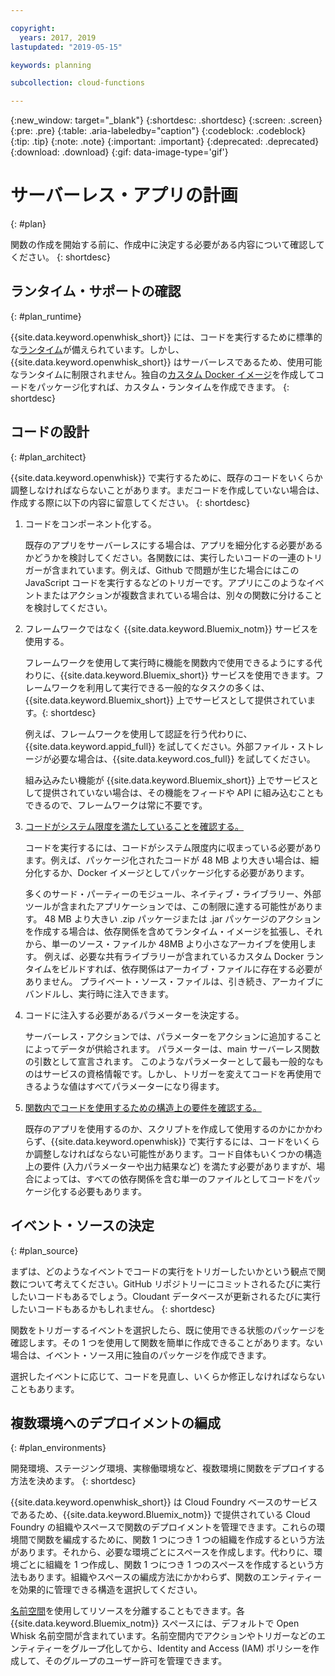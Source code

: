 ```yaml
---

copyright:
  years: 2017, 2019
lastupdated: "2019-05-15"

keywords: planning

subcollection: cloud-functions

---
```


{:new_window: target="_blank"}
{:shortdesc: .shortdesc}
{:screen: .screen}
{:pre: .pre}
{:table: .aria-labeledby="caption"}
{:codeblock: .codeblock}
{:tip: .tip}
{:note: .note}
{:important: .important}
{:deprecated: .deprecated}
{:download: .download}
{:gif: data-image-type='gif'}

# サーバーレス・アプリの計画
{: #plan}

関数の作成を開始する前に、作成中に決定する必要がある内容について確認してください。
{: shortdesc}

## ランタイム・サポートの確認
{: #plan_runtime}

{{site.data.keyword.openwhisk_short}} には、コードを実行するために標準的な[ランタイム](/docs/openwhisk?topic=cloud-functions-runtimes#runtimes)が備えられています。しかし、{{site.data.keyword.openwhisk_short}} はサーバーレスであるため、使用可能なランタイムに制限されません。独自の[カスタム Docker イメージ](/docs/openwhisk?topic=cloud-functions-actions#actions-docker)を作成してコードをパッケージ化すれば、カスタム・ランタイムを作成できます。
{: shortdesc}



## コードの設計
{: #plan_architect}

{{site.data.keyword.openwhisk}} で実行するために、既存のコードをいくらか調整しなければならないことがあります。まだコードを作成していない場合は、作成する際に以下の内容に留意してください。
{: shortdesc}

1. コードをコンポーネント化する。

    既存のアプリをサーバーレスにする場合は、アプリを細分化する必要があるかどうかを検討してください。各関数には、実行したいコードの一連のトリガーが含まれています。例えば、Github で問題が生じた場合にはこの JavaScript コードを実行するなどのトリガーです。アプリにこのようなイベントまたはアクションが複数含まれている場合は、別々の関数に分けることを検討してください。

2. フレームワークではなく {{site.data.keyword.Bluemix_notm}} サービスを使用する。

    フレームワークを使用して実行時に機能を関数内で使用できるようにする代わりに、{{site.data.keyword.Bluemix_short}} サービスを使用できます。フレームワークを利用して実行できる一般的なタスクの多くは、{{site.data.keyword.Bluemix_short}} 上でサービスとして提供されています。{: shortdesc}

    例えば、フレームワークを使用して認証を行う代わりに、{{site.data.keyword.appid_full}} を試してください。外部ファイル・ストレージが必要な場合は、{{site.data.keyword.cos_full}} を試してください。

    組み込みたい機能が {{site.data.keyword.Bluemix_short}} 上でサービスとして提供されていない場合は、その機能をフィードや API に組み込むこともできるので、フレームワークは常に不要です。

3. [コードがシステム限度を満たしていることを確認する。](/docs/openwhisk?topic=cloud-functions-limits#limits_syslimits)

    コードを実行するには、コードがシステム限度内に収まっている必要があります。例えば、パッケージ化されたコードが 48 MB より大きい場合は、細分化するか、Docker イメージとしてパッケージ化する必要があります。

    多くのサード・パーティーのモジュール、ネイティブ・ライブラリー、外部ツールが含まれたアプリケーションでは、この制限に達する可能性があります。 48 MB より大きい .zip パッケージまたは .jar パッケージのアクションを作成する場合は、依存関係を含めてランタイム・イメージを拡張し、それから、単一のソース・ファイルか 48MB より小さなアーカイブを使用します。 例えば、必要な共有ライブラリーが含まれているカスタム Docker ランタイムをビルドすれば、依存関係はアーカイブ・ファイルに存在する必要がありません。 プライベート・ソース・ファイルは、引き続き、アーカイブにバンドルし、実行時に注入できます。

4. コードに注入する必要があるパラメーターを決定する。

    サーバーレス・アクションでは、パラメーターをアクションに追加することによってデータが供給されます。 パラメーターは、main サーバーレス関数の引数として宣言されます。 このようなパラメーターとして最も一般的なものはサービスの資格情報です。しかし、トリガーを変えてコードを再使用できるような値はすべてパラメーターになり得ます。

5. [関数内でコードを使用するための構造上の要件を確認する。](/docs/openwhisk?topic=cloud-functions-prep)

    既存のアプリを使用するのか、スクリプトを作成して使用するのかにかかわらず、{{site.data.keyword.openwhisk}} で実行するには、コードをいくらか調整しなければならない可能性があります。コード自体もいくつかの構造上の要件 (入力パラメーターや出力結果など) を満たす必要がありますが、場合によっては、すべての依存関係を含む単一のファイルとしてコードをパッケージ化する必要もあります。







## イベント・ソースの決定
{: #plan_source}

まずは、どのようなイベントでコードの実行をトリガーしたいかという観点で関数について考えてください。GitHub リポジトリーにコミットされるたびに実行したいコードもあるでしょう。Cloudant データベースが更新されるたびに実行したいコードもあるかもしれません。
{: shortdesc}

関数をトリガーするイベントを選択したら、既に使用できる状態のパッケージを確認します。その 1 つを使用して関数を簡単に作成できることがあります。ない場合は、イベント・ソース用に独自のパッケージを作成できます。

選択したイベントに応じて、コードを見直し、いくらか修正しなければならないこともあります。


## 複数環境へのデプロイメントの編成
{: #plan_environments}

開発環境、ステージング環境、実稼働環境など、複数環境に関数をデプロイする方法を決めます。
{: shortdesc}

{{site.data.keyword.openwhisk_short}} は Cloud Foundry ベースのサービスであるため、{{site.data.keyword.Bluemix_notm}} で提供されている Cloud Foundry の組織やスペースで関数のデプロイメントを管理できます。これらの環境間で関数を編成するために、関数 1 つにつき 1 つの組織を作成するという方法があります。それから、必要な環境ごとにスペースを作成します。代わりに、環境ごとに組織を 1 つ作成し、関数 1 つにつき 1 つのスペースを作成するという方法もあります。組織やスペースの編成方法にかかわらず、関数のエンティティーを効果的に管理できる構造を選択してください。

[名前空間](/docs/openwhisk?topic=cloud-functions-namespaces)を使用してリソースを分離することもできます。各 {{site.data.keyword.Bluemix_notm}} スペースには、デフォルトで Open Whisk 名前空間が含まれています。名前空間内でアクションやトリガーなどのエンティティーをグループ化してから、Identity and Access (IAM) ポリシーを作成して、そのグループのユーザー許可を管理できます。



